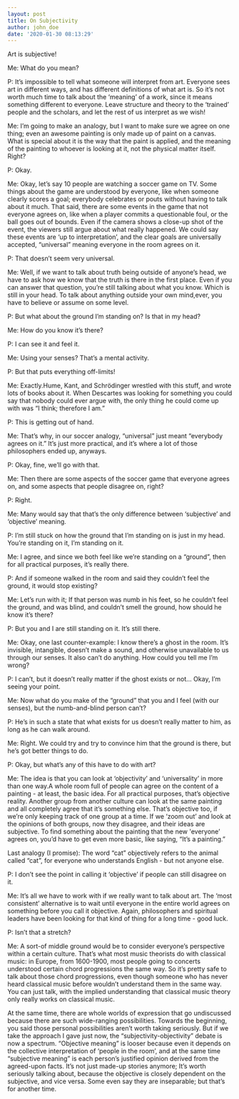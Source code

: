 ```yaml
---
layout: post
title: On Subjectivity
author: john_doe
date: '2020-01-30 08:13:29'
---
```

Art is subjective!



Me: What do you mean?



P: It’s impossible to tell what someone will interpret from art. Everyone sees art in different ways, and has different definitions of what art is. So it’s not worth much time to talk about the ‘meaning’ of a work, since it means something different to everyone. Leave structure and theory to the ‘trained’ people and the scholars, and let the rest of us interpret as we wish!



Me: I’m going to make an analogy, but I want to make sure we agree on one thing; even an awesome painting is only made up of paint on a canvas. What is special about it is the way that the paint is applied, and the meaning of the painting to whoever is looking at it, not the physical matter itself. Right?



P: Okay.



Me: Okay, let’s say 10 people are watching a soccer game on TV. Some things about the game are understood by everyone, like when someone clearly scores a goal; everybody celebrates or pouts without having to talk about it much. That said, there are some events in the game that not everyone agrees on, like when a player commits a questionable foul, or the ball goes out of bounds. Even if the camera shows a close-up shot of the event, the viewers still argue about what really happened. We could say these events are ‘up to interpretation’, and the clear goals are universally accepted, “universal” meaning everyone in the room agrees on it.



P: That doesn’t seem very universal.



Me: Well, if we want to talk about truth being outside of anyone’s head, we have to ask how we know that the truth is there in the first place. Even if you can answer that question, you’re still talking about what you know. Which is still in your head. To talk about anything outside your own mind,ever, you have to believe or assume on some level.



P: But what about the ground I’m standing on? Is that in my head?



Me: How do you know it’s there?



P: I can see it and feel it.



Me: Using your senses? That’s a mental activity.



P: But that puts everything off-limits!



Me: Exactly.Hume, Kant, and Schrödinger wrestled with this stuff, and wrote lots of books about it. When Descartes was looking for something you could say that nobody could ever argue with, the only thing he could come up with was “I think; therefore I am.”



P: This is getting out of hand.



Me: That’s why, in our soccer analogy, “universal” just meant “everybody agrees on it.” It’s just more practical, and it’s where a lot of those philosophers ended up, anyways.



P: Okay, fine, we’ll go with that.



Me: Then there are some aspects of the soccer game that everyone agrees on, and some aspects that people disagree on, right?



P: Right.



Me: Many would say that that’s the only difference between ‘subjective’ and ‘objective’ meaning.



P: I’m still stuck on how the ground that I’m standing on is just in my head. You’re standing on it, I’m standing on it.



Me: I agree, and since we both feel like we’re standing on a “ground”, then for all practical purposes, it’s really there.



P: And if someone walked in the room and said they couldn’t feel the ground, it would stop existing?



Me: Let’s run with it; If that person was numb in his feet, so he couldn’t feel the ground, and was blind, and couldn’t smell the ground, how should he know it’s there?



P: But you and I are still standing on it. It’s still there.



Me: Okay, one last counter-example: I know there’s a ghost in the room. It’s invisible, intangible, doesn’t make a sound, and otherwise unavailable to us through our senses. It also can’t do anything. How could you tell me I’m wrong?



P: I can’t, but it doesn’t really matter if the ghost exists or not… Okay, I’m seeing your point.



Me: Now what do you make of the “ground” that you and I feel (with our senses), but the numb-and-blind person can’t?



P: He’s in such a state that what exists for us doesn’t really matter to him, as long as he can walk around.



Me: Right. We could try and try to convince him that the ground is there, but he’s got better things to do.



P: Okay, but what’s any of this have to do with art?



Me: The idea is that you can look at ‘objectivity’ and ‘universality’ in more than one way.A whole room full of people can agree on the content of a painting - at least, the basic idea. For all practical purposes, that’s objective reality. Another group from another culture can look at the same painting and all completely agree that it’s something else. That’s objective too, if we’re only keeping track of one group at a time. If we ‘zoom out’ and look at the opinions of both groups, now they disagree, and their ideas are subjective. To find something about the painting that the new 'everyone’ agrees on, you’d have to get even more basic, like saying, “It’s a painting.”



Last analogy (I promise): The word “cat” objectively refers to the animal called “cat”, for everyone who understands English - but not anyone else.



P: I don’t see the point in calling it ‘objective’ if people can still disagree on it.



Me: It’s all we have to work with if we really want to talk about art. The ‘most consistent’ alternative is to wait until everyone in the entire world agrees on something before you call it objective. Again, philosophers and spiritual leaders have been looking for that kind of thing for a long time - good luck.



P: Isn’t that a stretch?



Me: A sort-of middle ground would be to consider everyone’s perspective within a certain culture. That’s what most music theorists do with classical music: in Europe, from 1600-1900, most people going to concerts understood certain chord progressions the same way. So it’s pretty safe to talk about those chord progressions, even though someone who has never heard classical music before wouldn’t understand them in the same way. You can just talk, with the implied understanding that classical music theory only really works on classical music.



At the same time, there are whole worlds of expression that go undiscussed because there are such wide-ranging possibilities. Towards the beginning, you said those personal possibilities aren’t worth taking seriously. But if we take the approach I gave just now, the “subjectivity-objectivity” debate is now a spectrum. “Objective meaning” is looser because even it depends on the collective interpretation of ‘people in the room’, and at the same time “subjective meaning” is each person’s justified opinion derived from the agreed-upon facts. It’s not just made-up stories anymore; It’s worth seriously talking about, because the objective is closely dependent on the subjective, and vice versa. Some even say they are inseparable; but that’s for another time.
